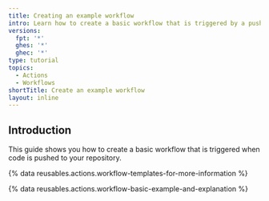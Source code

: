 ```yaml
---
title: Creating an example workflow
intro: Learn how to create a basic workflow that is triggered by a push event.
versions:
  fpt: '*'
  ghes: '*'
  ghec: '*'
type: tutorial
topics:
  - Actions
  - Workflows
shortTitle: Create an example workflow
layout: inline
---
```


## Introduction

This guide shows you how to create a basic workflow that is triggered when code is pushed to your repository.

{% data reusables.actions.workflow-templates-for-more-information %}

{% data reusables.actions.workflow-basic-example-and-explanation %}
